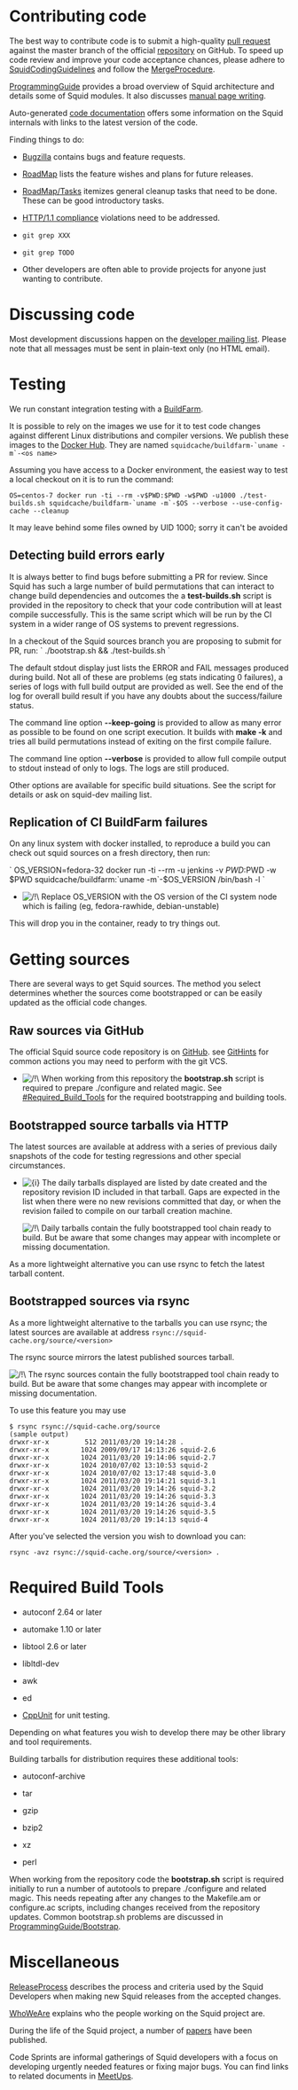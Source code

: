 # Contributing code

The best way to contribute code is to submit a high-quality [pull
request](https://github.com/squid-cache/squid/pulls) against the master
branch of the official
[repository](https://github.com/squid-cache/squid) on GitHub. To speed
up code review and improve your code acceptance chances, please adhere
to
[SquidCodingGuidelines](https://wiki.squid-cache.org/action/show/DeveloperResources/SquidCodingGuidelines#)
and follow the
[MergeProcedure](https://wiki.squid-cache.org/action/show/DeveloperResources/MergeProcedure#).

[ProgrammingGuide](https://wiki.squid-cache.org/action/show/DeveloperResources/ProgrammingGuide#)
provides a broad overview of Squid architecture and details some of
Squid modules. It also discusses [manual page
writing](https://wiki.squid-cache.org/action/show/DeveloperResources/ProgrammingGuide/ManualDocumentation#).

Auto-generated [code
documentation](http://www.squid-cache.org/Doc/code/) offers some
information on the Squid internals with links to the latest version of
the code.

Finding things to do:

  - [Bugzilla](http://bugs.squid-cache.org/) contains bugs and feature
    requests.

  - [RoadMap](https://wiki.squid-cache.org/action/show/DeveloperResources/RoadMap#)
    lists the feature wishes and plans for future releases.

  - [RoadMap/Tasks](https://wiki.squid-cache.org/action/show/DeveloperResources/RoadMap/Tasks#)
    itemizes general cleanup tasks that need to be done. These can be
    good introductory tasks.

  - [HTTP/1.1
    compliance](https://wiki.squid-cache.org/action/show/DeveloperResources/Features/HTTP11#)
    violations need to be addressed.

  - `git grep XXX`

  - `git grep TODO`

  - Other developers are often able to provide projects for anyone just
    wanting to contribute.

# Discussing code

Most development discussions happen on the [developer mailing
list](http://www.squid-cache.org/Support/mailing-lists.html#squid-dev).
Please note that all messages must be sent in plain-text only (no HTML
email).

# Testing

We run constant integration testing with a
[BuildFarm](https://wiki.squid-cache.org/action/show/DeveloperResources/BuildFarm#).

It is possible to rely on the images we use for it to test code changes
against different Linux distributions and compiler versions. We publish
these images to the [Docker
Hub](https://hub.docker.com/orgs/squidcache/repositories). They are
named ``squidcache/buildfarm-`uname -m`-<os name>``

Assuming you have access to a Docker environment, the easiest way to
test a local checkout on it is to run the command:

``OS=centos-7 docker run -ti --rm -v$PWD:$PWD -w$PWD -u1000
./test-builds.sh squidcache/buildfarm-`uname -m`-$OS --verbose
--use-config-cache --cleanup``

It may leave behind some files owned by UID 1000; sorry it can't be
avoided

## Detecting build errors early

It is always better to find bugs before submitting a PR for review.
Since Squid has such a large number of build permutations that can
interact to change build dependencies and outcomes the a
**test-builds.sh** script is provided in the repository to check that
your code contribution will at least compile successfully. This is the
same script which will be run by the CI system in a wider range of OS
systems to prevent regressions.

In a checkout of the Squid sources branch you are proposing to submit
for PR, run: \` ./bootstrap.sh && ./test-builds.sh \`

The default stdout display just lists the ERROR and FAIL messages
produced during build. Not all of these are problems (eg stats
indicating 0 failures), a series of logs with full build output are
provided as well. See the end of the log for overall build result if you
have any doubts about the success/failure status.

The command line option **--keep-going** is provided to allow as many
error as possible to be found on one script execution. It builds with
**make -k** and tries all build permutations instead of exiting on the
first compile failure.

The command line option **--verbose** is provided to allow full compile
output to stdout instead of only to logs. The logs are still produced.

Other options are available for specific build situations. See the
script for details or ask on squid-dev mailing list.

## Replication of CI BuildFarm failures

On any linux system with docker installed, to reproduce a build you can
check out squid sources on a fresh directory, then run:

\` OS\_VERSION=fedora-32 docker run -ti --rm -u jenkins -v $PWD:$PWD -w
$PWD squidcache/buildfarm:`uname -m`-$OS\_VERSION /bin/bash -l \`

  - ![/\!\\](https://wiki.squid-cache.org/wiki/squidtheme/img/alert.png)
    Replace OS\_VERSION with the OS version of the CI system node which
    is failing (eg, fedora-rawhide, debian-unstable)

This will drop you in the container, ready to try things out.

# Getting sources

There are several ways to get Squid sources. The method you select
determines whether the sources come bootstrapped or can be easily
updated as the official code changes.

## Raw sources via GitHub

The official Squid source code repository is on
[GitHub](https://github.com/squid-cache/squid). see
[GitHints](https://wiki.squid-cache.org/action/show/DeveloperResources/GitHints#)
for common actions you may need to perform with the git VCS.

  - ![/\!\\](https://wiki.squid-cache.org/wiki/squidtheme/img/alert.png)
    When working from this repository the **bootstrap.sh** script is
    required to prepare ./configure and related magic. See
    [\#Required\_Build\_Tools](#Required_Build_Tools) for the required
    bootstrapping and building tools.

## Bootstrapped source tarballs via HTTP

The latest sources are available at address
[](http://www.squid-cache.org/Versions/) with a series of previous daily
snapshots of the code for testing regressions and other special
circumstances.

  - ![{i}](https://wiki.squid-cache.org/wiki/squidtheme/img/icon-info.png)
    The daily tarballs displayed are listed by date created and the
    repository revision ID included in that tarball. Gaps are expected
    in the list when there were no new revisions committed that day, or
    when the revision failed to compile on our tarball creation machine.
    
    ![/\!\\](https://wiki.squid-cache.org/wiki/squidtheme/img/alert.png)
    Daily tarballs contain the fully bootstrapped tool chain ready to
    build. But be aware that some changes may appear with incomplete or
    missing documentation.

As a more lightweight alternative you can use rsync to fetch the latest
tarball content.

## Bootstrapped sources via rsync

As a more lightweight alternative to the tarballs you can use rsync; the
latest sources are available at address
`rsync://squid-cache.org/source/<version>`

The rsync source mirrors the latest published sources tarball.

![/\!\\](https://wiki.squid-cache.org/wiki/squidtheme/img/alert.png) The
rsync sources contain the fully bootstrapped tool chain ready to build.
But be aware that some changes may appear with incomplete or missing
documentation.

To use this feature you may use

    $ rsync rsync://squid-cache.org/source
    (sample output)
    drwxr-xr-x         512 2011/03/20 19:14:28 .
    drwxr-xr-x        1024 2009/09/17 14:13:26 squid-2.6
    drwxr-xr-x        1024 2011/03/20 19:14:06 squid-2.7
    drwxr-xr-x        1024 2010/07/02 13:10:53 squid-2
    drwxr-xr-x        1024 2010/07/02 13:17:48 squid-3.0
    drwxr-xr-x        1024 2011/03/20 19:14:21 squid-3.1
    drwxr-xr-x        1024 2011/03/20 19:14:26 squid-3.2
    drwxr-xr-x        1024 2011/03/20 19:14:26 squid-3.3
    drwxr-xr-x        1024 2011/03/20 19:14:26 squid-3.4
    drwxr-xr-x        1024 2011/03/20 19:14:26 squid-3.5
    drwxr-xr-x        1024 2011/03/20 19:14:13 squid-4

After you've selected the version you wish to download you can:

    rsync -avz rsync://squid-cache.org/source/<version> .

# Required Build Tools

  - autoconf 2.64 or later

  - automake 1.10 or later

  - libtool 2.6 or later

  - libltdl-dev

  - awk

  - ed

  - [CppUnit](http://cppunit.sourceforge.net/cppunit-wiki) for unit
    testing.

Depending on what features you wish to develop there may be other
library and tool requirements.

Building tarballs for distribution requires these additional tools:

  - autoconf-archive

  - tar

  - gzip

  - bzip2

  - xz

  - perl

When working from the repository code the **bootstrap.sh** script is
required initially to run a number of autotools to prepare ./configure
and related magic. This needs repeating after any changes to the
Makefile.am or configure.ac scripts, including changes received from the
repository updates. Common bootstrap.sh problems are discussed in
[ProgrammingGuide/Bootstrap](https://wiki.squid-cache.org/action/show/DeveloperResources/ProgrammingGuide/Bootstrap#).

# Miscellaneous

[ReleaseProcess](https://wiki.squid-cache.org/action/show/DeveloperResources/ReleaseProcess#)
describes the process and criteria used by the Squid Developers when
making new Squid releases from the accepted changes.

[WhoWeAre](https://wiki.squid-cache.org/action/show/DeveloperResources/WhoWeAre#)
explains who the people working on the Squid project are.

During the life of the Squid project, a number of
[papers](http://www.squid-cache.org/Devel/papers/) have been published.

Code Sprints are informal gatherings of Squid developers with a focus on
developing urgently needed features or fixing major bugs. You can find
links to related documents in
[MeetUps](https://wiki.squid-cache.org/action/show/DeveloperResources/MeetUps#).
